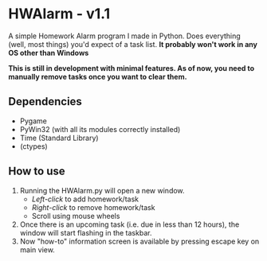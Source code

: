 # HWAlarm - v1.1
A simple Homework Alarm program I made in Python. Does everything (well, most things) you'd expect of a task list. **It probably won't work in any OS other than Windows**

**This is still in development with minimal features. As of now, you need to manually remove tasks once you want to clear them.**
## Dependencies
  - Pygame
  - PyWin32 (with all its modules correctly installed)
  - Time (Standard Library)
  - (ctypes)

## How to use
  1. Running the HWAlarm.py will open a new window.
      - *Left-click* to add homework/task
      - *Right-click* to remove homework/task
      - Scroll using mouse wheels
  2. Once there is an upcoming task (i.e. due in less than 12 hours), the window will start flashing in the taskbar.
  3. Now "how-to" information screen is available by pressing escape key on main view.

